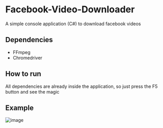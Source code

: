# Facebook-Video-Downloader
A simple console application (C#) to download facebook videos

## Dependencies
- FFmpeg
- Chromedriver

## How to run
All dependencies are already inside the application, so just press the F5 button and see the magic

## Example
![image](https://user-images.githubusercontent.com/51132386/160184856-2694c83f-f579-4055-b031-026fcfd5fad1.png)
